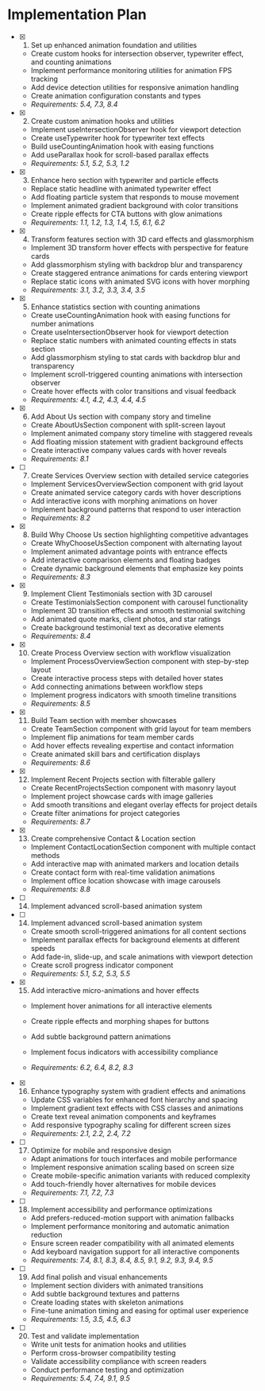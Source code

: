 # Implementation Plan

- [x] 1. Set up enhanced animation foundation and utilities

  - Create custom hooks for intersection observer, typewriter effect, and counting animations
  - Implement performance monitoring utilities for animation FPS tracking
  - Add device detection utilities for responsive animation handling
  - Create animation configuration constants and types
  - _Requirements: 5.4, 7.3, 8.4_

- [x] 2. Create custom animation hooks and utilities

  - Implement useIntersectionObserver hook for viewport detection
  - Create useTypewriter hook for typewriter text effects
  - Build useCountingAnimation hook with easing functions
  - Add useParallax hook for scroll-based parallax effects
  - _Requirements: 5.1, 5.2, 5.3, 1.2_

- [x] 3. Enhance hero section with typewriter and particle effects

  - Replace static headline with animated typewriter effect
  - Add floating particle system that responds to mouse movement
  - Implement animated gradient background with color transitions
  - Create ripple effects for CTA buttons with glow animations
  - _Requirements: 1.1, 1.2, 1.3, 1.4, 1.5, 6.1, 6.2_

- [x] 4. Transform features section with 3D card effects and glassmorphism

  - Implement 3D transform hover effects with perspective for feature cards
  - Add glassmorphism styling with backdrop blur and transparency
  - Create staggered entrance animations for cards entering viewport
  - Replace static icons with animated SVG icons with hover morphing
  - _Requirements: 3.1, 3.2, 3.3, 3.4, 3.5_

- [x] 5. Enhance statistics section with counting animations

  - Create useCountingAnimation hook with easing functions for number animations
  - Create useIntersectionObserver hook for viewport detection
  - Replace static numbers with animated counting effects in stats section
  - Add glassmorphism styling to stat cards with backdrop blur and transparency
  - Implement scroll-triggered counting animations with intersection observer
  - Create hover effects with color transitions and visual feedback
  - _Requirements: 4.1, 4.2, 4.3, 4.4, 4.5_

- [x] 6. Add About Us section with company story and timeline

  - Create AboutUsSection component with split-screen layout
  - Implement animated company story timeline with staggered reveals
  - Add floating mission statement with gradient background effects
  - Create interactive company values cards with hover reveals
  - _Requirements: 8.1_

- [ ] 7. Create Services Overview section with detailed service categories

  - Implement ServicesOverviewSection component with grid layout
  - Create animated service category cards with hover descriptions
  - Add interactive icons with morphing animations on hover
  - Implement background patterns that respond to user interaction
  - _Requirements: 8.2_

- [x] 8. Build Why Choose Us section highlighting competitive advantages

  - Create WhyChooseUsSection component with alternating layout
  - Implement animated advantage points with entrance effects
  - Add interactive comparison elements and floating badges
  - Create dynamic background elements that emphasize key points
  - _Requirements: 8.3_

- [x] 9. Implement Client Testimonials section with 3D carousel

  - Create TestimonialsSection component with carousel functionality
  - Implement 3D transition effects and smooth testimonial switching
  - Add animated quote marks, client photos, and star ratings
  - Create background testimonial text as decorative elements
  - _Requirements: 8.4_

- [x] 10. Create Process Overview section with workflow visualization

  - Implement ProcessOverviewSection component with step-by-step layout
  - Create interactive process steps with detailed hover states
  - Add connecting animations between workflow steps
  - Implement progress indicators with smooth timeline transitions
  - _Requirements: 8.5_

- [x] 11. Build Team section with member showcases

  - Create TeamSection component with grid layout for team members
  - Implement flip animations for team member cards
  - Add hover effects revealing expertise and contact information
  - Create animated skill bars and certification displays
  - _Requirements: 8.6_

- [x] 12. Implement Recent Projects section with filterable gallery

  - Create RecentProjectsSection component with masonry layout
  - Implement project showcase cards with image galleries
  - Add smooth transitions and elegant overlay effects for project details
  - Create filter animations for project categories
  - _Requirements: 8.7_

- [x] 13. Create comprehensive Contact & Location section

  - Implement ContactLocationSection component with multiple contact methods
  - Add interactive map with animated markers and location details
  - Create contact form with real-time validation animations
  - Implement office location showcase with image carousels
  - _Requirements: 8.8_

- [ ] 14. Implement advanced scroll-based animation system

- [ ] 14. Implement advanced scroll-based animation system

  - Create smooth scroll-triggered animations for all content sections
  - Implement parallax effects for background elements at different speeds
  - Add fade-in, slide-up, and scale animations with viewport detection
  - Create scroll progress indicator component
  - _Requirements: 5.1, 5.2, 5.3, 5.5_

- [x] 15. Add interactive micro-animations and hover effects

  - Implement hover animations for all interactive elements

  - Create ripple effects and morphing shapes for buttons
  - Add subtle background pattern animations
  - Implement focus indicators with accessibility compliance
  - _Requirements: 6.2, 6.4, 8.2, 8.3_

- [x] 16. Enhance typography system with gradient effects and animations

  - Update CSS variables for enhanced font hierarchy and spacing
  - Implement gradient text effects with CSS classes and animations
  - Create text reveal animation components and keyframes
  - Add responsive typography scaling for different screen sizes
  - _Requirements: 2.1, 2.2, 2.4, 7.2_

- [ ] 17. Optimize for mobile and responsive design





  - Adapt animations for touch interfaces and mobile performance
  - Implement responsive animation scaling based on screen size
  - Create mobile-specific animation variants with reduced complexity
  - Add touch-friendly hover alternatives for mobile devices
  - _Requirements: 7.1, 7.2, 7.3_

- [ ] 18. Implement accessibility and performance optimizations

  - Add prefers-reduced-motion support with animation fallbacks
  - Implement performance monitoring and automatic animation reduction
  - Ensure screen reader compatibility with all animated elements
  - Add keyboard navigation support for all interactive components
  - _Requirements: 7.4, 8.1, 8.3, 8.4, 8.5, 9.1, 9.2, 9.3, 9.4, 9.5_

- [ ] 19. Add final polish and visual enhancements

  - Implement section dividers with animated transitions
  - Add subtle background textures and patterns
  - Create loading states with skeleton animations
  - Fine-tune animation timing and easing for optimal user experience
  - _Requirements: 1.5, 3.5, 4.5, 6.3_

- [ ] 20. Test and validate implementation
  - Write unit tests for animation hooks and utilities
  - Perform cross-browser compatibility testing
  - Validate accessibility compliance with screen readers
  - Conduct performance testing and optimization
  - _Requirements: 5.4, 7.4, 9.1, 9.5_

